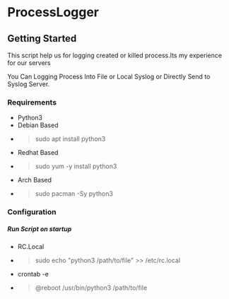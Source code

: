 # ProcessLogger

## Getting Started

This script help us for logging created or killed process.Its my experience for our servers

You Can Logging Process Into File or Local Syslog or Directly Send to Syslog Server.

### Requirements

- Python3
 - Debian Based
  - > sudo apt install python3
 - Redhat Based
  - > sudo yum -y install python3
 - Arch Based
  - > sudo pacman -Sy python3

### Configuration

##### Run Script on startup
- RC.Local
 - > sudo echo "python3 /path/to/file" >> /etc/rc.local
- crontab -e
 - > @reboot /usr/bin/python3 /path/to/file 
